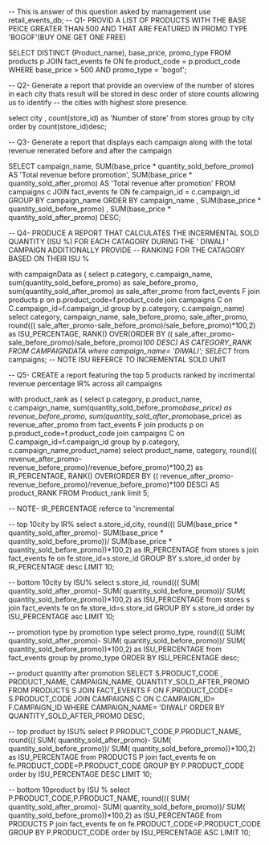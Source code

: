 -- This is answer of this question asked by mamagement
use retail_events_db;
-- Q1- PROVID A LIST OF PRODUCTS WITH THE BASE PEICE GREATER THAN 500 AND  THAT ARE FEATURED IN PROMO TYPE 'BOGOF'(BUY ONE GET ONE FREE)

SELECT DISTINCT
    (Product_name), base_price, promo_type
FROM
    products p
        JOIN
    fact_events fe ON fe.product_code = p.product_code
WHERE
    base_price > 500
        AND promo_type = 'bogof';
        
	
-- Q2- Generate a report that provide an overview of  the number of  stores in each city thats result will be stored in desc order of store counts allowing us to identify 
-- the cities with highest store presence.

select city , count(store_id) as 'Number of store'
from stores
group by city 
order by count(store_id)desc;


-- Q3- Generate a report that displays each campaign along with the total revenue renerated before and after the campaign

SELECT 
    campaign_name,
    SUM(base_price * quantity_sold_before_promo) AS 'Total revenue before promotion',
    SUM(base_price * quantity_sold_after_promo) AS 'Total revenue after promotion'
FROM
    campaigns c
        JOIN
    fact_events fe ON fe.campaign_id = c.campaign_id
GROUP BY campaign_name
ORDER BY campaign_name , SUM(base_price * quantity_sold_before_promo) , SUM(base_price * quantity_sold_after_promo) DESC;


-- Q4- PRODUCE A REPORT THAT CALCULATES THE INCERMENTAL SOLD QUANTITY (ISU %) FOR EACH CATAGORY DURING THE ' DIWALI ' CAMPAIGN ADDITIONALLY PROVIDE 
-- RANKING FOR THE CATAGORY BASED  ON THEIR ISU %


with campaignData as (
select p.category,
		c.campaign_name,
        sum(quantity_sold_before_promo) as sale_before_promo,
        sum(quantity_sold_after_promo) as sale_after_promo
from fact_events F
        join products p on p.product_code=f.product_code
        join campaigns C on C.campaign_id=f.campaign_id
group by
        p.category,	c.campaign_name)
select
    category,
    campaign_name,
    sale_before_promo,
    sale_after_promo,
    round((( sale_after_promo-sale_before_promo)/sale_before_promo)*100,2) as ISU_PERCENTAGE,
    RANK() OVER(ORDER BY  (( sale_after_promo-sale_before_promo)/sale_before_promo)*100 DESC) AS CATEGORY_RANK
    FROM CAMPAIGNDATA
    where campaign_name= 'DIWALI';
SELECT* from campaigns;
-- NOTE ISU REFERCE TO INCREMENTAL SOLD UNIT 

-- Q5- CREATE a report featuring the top 5 products ranked by incrimental revenue percentage IR% across all campaigns

with product_rank as (
select p.category,
		p.product_name,
		c.campaign_name,
        sum(quantity_sold_before_promo*base_price) as revenue_before_promo,
        sum(quantity_sold_after_promo*base_price) as revenue_after_promo
from fact_events F
        join products p on p.product_code=f.product_code
        join campaigns C on C.campaign_id=f.campaign_id
group by
        p.category,	c.campaign_name,product_name)
select
    product_name,
    category,
    round((( revenue_after_promo-revenue_before_promo)/revenue_before_promo)*100,2) as IR_PERCENTAGE,
    RANK() OVER(ORDER BY  (( revenue_after_promo-revenue_before_promo)/revenue_before_promo)*100 DESC) AS product_RANK
    FROM Product_rank limit 5;

-- NOTE- IR_PERCENTAGE referce to 'incremental 

-- top 10city by IR%
select s.store_id,city,
 round(((  SUM(base_price * quantity_sold_after_promo)- SUM(base_price * quantity_sold_before_promo))/ SUM(base_price * quantity_sold_before_promo))*100,2) as IR_PERCENTAGE
 from stores s
 join fact_events fe on fe.store_id=s.store_id
 GROUP BY
s.store_id
order by IR_PERCENTAGE desc LIMIT 10;

-- bottom 10city by ISU%
select s.store_id,
 round(((  SUM( quantity_sold_after_promo)- SUM( quantity_sold_before_promo))/ SUM( quantity_sold_before_promo))*100,2) as ISU_PERCENTAGE
 from stores s
 join fact_events fe on fe.store_id=s.store_id
 GROUP BY
s.store_id
order by ISU_PERCENTAGE asc LIMIT 10;


-- promotion type by promotion type
select promo_type,
 round(((  SUM( quantity_sold_after_promo)- SUM( quantity_sold_before_promo))/ SUM( quantity_sold_before_promo))*100,2) as ISU_PERCENTAGE
from fact_events
group by promo_type
ORDER BY ISU_PERCENTAGE desc;


-- product quantity after promotion
SELECT S.PRODUCT_CODE , PRODUCT_NAME, CAMPAIGN_NAME,
QUANTITY_SOLD_AFTER_PROMO
FROM PRODUCTS S
JOIN FACT_EVENTS F ON F.PRODUCT_CODE= S.PRODUCT_CODE
JOIN CAMPAIGNS C ON C.CAMPAIGN_ID= F.CAMPAIGN_ID
WHERE CAMPAIGN_NAME= 'DIWALI'
ORDER BY QUANTITY_SOLD_AFTER_PROMO DESC;


-- top product by ISU%
select P.PRODUCT_CODE,P.PRODUCT_NAME,
 round(((  SUM( quantity_sold_after_promo)- SUM( quantity_sold_before_promo))/ SUM( quantity_sold_before_promo))*100,2) as ISU_PERCENTAGE
 from PRODUCTS P
 join fact_events fe on fe.PRODUCT_CODE=P.PRODUCT_CODE
 GROUP BY
P.PRODUCT_CODE
order by ISU_PERCENTAGE DESC LIMIT 10;


-- bottom 10product by ISU %
select P.PRODUCT_CODE,P.PRODUCT_NAME,
 round(((  SUM( quantity_sold_after_promo)- SUM( quantity_sold_before_promo))/ SUM( quantity_sold_before_promo))*100,2) as ISU_PERCENTAGE
 from PRODUCTS P
 join fact_events fe on fe.PRODUCT_CODE=P.PRODUCT_CODE
 GROUP BY
P.PRODUCT_CODE
order by ISU_PERCENTAGE ASC LIMIT 10;








